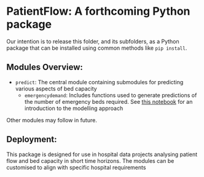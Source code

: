 # PatientFlow: A forthcoming Python package

Our intention is to release this folder, and its subfolders, as a Python package that can be installed using common methods like `pip install`.  

## Modules Overview:

- `predict`: The central module containing submodules for predicting various aspects of bed capacity
  - `emergencydemand`: Includes functions used to generate predictions of the number of emergency beds required. See [this notebook](../notebooks/notebooks/2%20Introducing%20emergency%20demand%20and%20its%20modelling.ipynb) for an introduction to the modelling approach

Other modules may follow in future.

## Deployment:

This package is designed for use in hospital data projects analysing patient flow and bed capacity in short time horizons. The modules can be customised to align with specific hospital requirements
